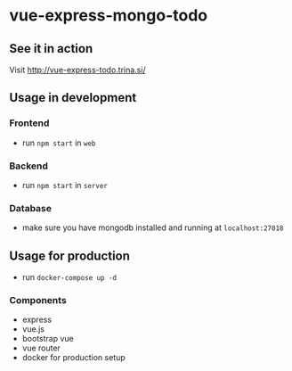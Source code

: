 # vue-express-mongo-todo

## See it in action

Visit http://vue-express-todo.trina.si/

## Usage in development

### Frontend

- run `npm start` in `web`

### Backend

- run `npm start` in `server`

### Database

- make sure you have mongodb installed and running at `localhost:27018`

## Usage for production

- run `docker-compose up -d`

### Components

- express
- vue.js
- bootstrap vue
- vue router
- docker for production setup
